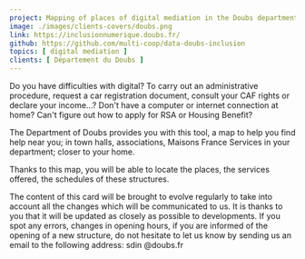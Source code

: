 ```yaml
---
project: Mapping of places of digital mediation in the Doubs department
image: ./images/clients-covers/doubs.png
link: https://inclusionnumerique.doubs.fr/
github: https://github.com/multi-coop/data-doubs-inclusion
topics: [ digital mediation ]
clients: [ Département du Doubs ]
---
```


Do you have difficulties with digital? To carry out an administrative procedure, request a car registration document, consult your CAF rights or declare your income...? Don't have a computer or internet connection at home? Can't figure out how to apply for RSA or Housing Benefit?

The Department of Doubs provides you with this tool, a map to help you find help near you; in town halls, associations, Maisons France Services in your department; closer to your home.

Thanks to this map, you will be able to locate the places, the services offered, the schedules of these structures.

The content of this card will be brought to evolve regularly to take into account all the changes which will be communicated to us. It is thanks to you that it will be updated as closely as possible to developments. If you spot any errors, changes in opening hours, if you are informed of the opening of a new structure, do not hesitate to let us know by sending us an email to the following address: sdin @doubs.fr
